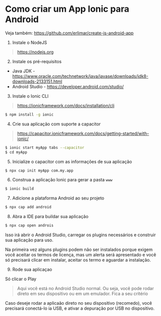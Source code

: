 Como criar um App Ionic para Android
====================================

Veja também: https://github.com/erlimar/create-js-android-app

1) Instale o NodeJS
> https://nodejs.org

2) Instale os pré-requisitos
- Java JDK - https://www.oracle.com/technetwork/java/javase/downloads/jdk8-downloads-2133151.html
- Android Studio - https://developer.android.com/studio/

3) Instale o Ionic CLI
> https://ionicframework.com/docs/installation/cli

```sh
$ npm install -g ionic 
```

4) Crie sua aplicação com suporte a capacitor
> https://capacitor.ionicframework.com/docs/getting-started/with-ionic/

```sh
$ ionic start myApp tabs --capacitor
$ cd myApp
```

5) Inicialize o capacitor com as informações de sua aplicação
```sh
$ npx cap init myApp com.my.app
```

6) Construa a aplicação Ionic para gerar a pasta `www`
```sh
$ ionic build
```

7) Adicione a plataforma Android ao seu projeto
```sh
$ npx cap add android
```

8) Abra a IDE para buildar sua aplicação
```sh
$ npx cap open androis
```

Isso irá abrir o Android Studio, carregar os plugins necessários e construir sua aplicação
para uso.

Na primeira vez alguns plugins podem não ser instalados porque exigem você aceitar os
termos de licença, mas um alerta será apresentado e você só precisará clicar em instalar,
aceitar os termo e aguardar a instalação.

9) Rode sua aplicaçao

Só clicar o Play

> Aqui você está no Android Studio normal. Ou seja, você pode rodar direto em seu dispositivo
  ou em um emulador. Fica a seu critério
  
Caso deseje rodar a aplicaão direto no seu dispositivo (recomedo), você precisará conectá-lo
ia USB, e ativar a depuração por USB no dispositivo.
